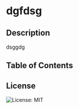 # dgfdsg
  ## Description
  dsggdg
  ## Table of Contents
  ## License
  ![License: MIT](https://img.shields.io/badge/License-MIT-yellow.svg)

